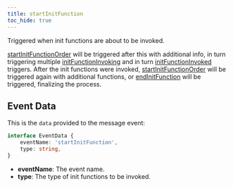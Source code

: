 ```yaml
---
title: startInitFunction
toc_hide: true
---
```


Triggered when init functions are about to be invoked.

[startInitFunctionOrder](../startInitFunctionOrder) will be triggered after this with additional info,
in turn triggering multiple [initFunctionInvoking](../initFunctionInvoking) and in turn [initFunctionInvoked](../initFunctionInvoked) triggers.
After the init functions were invoked, [startInitFunctionOrder](../startInitFunctionOrder) will be triggered again with additional functions,
or [endInitFunction](../endInitFunction) will be triggered, finalizing the process.

Event Data
----------

This is the `data` provided to the message event:

```ts
interface EventData {
    eventName: 'startInitFunction',
    type: string,
}
```

- **eventName**: The event name.
- **type**: The type of init functions to be invoked.
